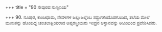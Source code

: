 +++
title = "90 ನೇವುರದ ನುಣ್ದನಿಯ"

+++
90. ನೂಪುರ, ಕಾಂಚಿಧಾಮ, ನೇವಳಗಳ ಜಲ್ಲುಜಲ್ಲೆಂಬ ಸದ್ದುಗಳಿಂದೊಡಗೂಡಿದ, ತಲೆಯ ಮೇಲೆ ಮುಸುಕನ್ನು ಹೊಂದಿದ್ದ ಚಂಚಲಾಕ್ಷಿಯರಾದ  ಅಪ್ಸರಸ್ತ್ರೀಯರು ಇಂದ್ರನ ಆಸ್ಥಾನವನ್ನು  ಠೀವಿಯಿಂದ ಪ್ರವೇಶಿಸಿದರು.